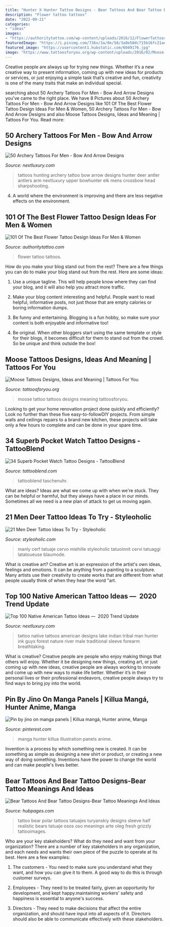 ```yaml
---
title: "Hunter X Hunter Tattoo Designs - Bear Tattoos And Bear Tattoo Designs-bear Tattoo Meanings And Ideas"
description: "Flower tattoo tattoos"
date: "2022-09-21"
categories:
- "ideas"
images:
- "https://authoritytattoo.com/wp-content/uploads/2016/12/FlowerTattoos45.jpg"
featuredImage: "https://i.pinimg.com/736x/3a/0e/58/3a0e58dc715b16fc21ae63e1158a8c19.jpg"
featured_image: "https://usercontent1.hubstatic.com/6049176.jpg"
image: "https://www.tattoosforyou.org/wp-content/uploads/2016/02/Moose-Tattoo.jpg"
---
```



Creative people are always up for trying new things. Whether it’s a new creative way to present information, coming up with new ideas for products or services, or just enjoying a simple task that’s creative and fun, creativity is one of the many traits that make an individual special.

	

		
searching about 50 Archery Tattoos For Men - Bow And Arrow Designs you've came to the right place. We have 8 Pictures about 50 Archery Tattoos For Men - Bow And Arrow Designs like 101 Of The Best Flower Tattoo Design Ideas For Men &amp; Women, 50 Archery Tattoos For Men - Bow And Arrow Designs and also Moose Tattoos Designs, Ideas and Meaning | Tattoos For You. Read more:
		
    
## 50 Archery Tattoos For Men - Bow And Arrow Designs

<img loading=lazy src="http://nextluxury.com/wp-content/uploads/hunting-crossbow-archery-tattoos-for-men-with-deer-antlers-on-upper-arm.jpg" onerror="this.onerror=null;this.src='https://tse4.mm.bing.net/th?id=OIP.mBPcTO-FDNEFIjVKU7JMRgHaHa&amp;pid=15.1';" alt="50 Archery Tattoos For Men - Bow And Arrow Designs">

_Source: nextluxury.com_

>tattoos hunting archery tattoo bow arrow designs hunter deer antler antlers arm nextluxury upper bowhunter elk mens crossbow head sharpshooting. 

	

4. A world where the environment is improving and there are less negative effects on the environment. 

    
## 101 Of The Best Flower Tattoo Design Ideas For Men &amp; Women

<img loading=lazy src="https://authoritytattoo.com/wp-content/uploads/2016/12/FlowerTattoos45.jpg" onerror="this.onerror=null;this.src='https://tse1.mm.bing.net/th?id=OIP.lP2p5cxcjdXWovgDxOfRDgHaIw&amp;pid=15.1';" alt="101 Of The Best Flower Tattoo Design Ideas For Men &amp; Women">

_Source: authoritytattoo.com_

>flower tattoo tattoos. 

	

How do you make your blog stand out from the rest?
There are a few things you can do to make your blog stand out from the rest. Here are some ideas: 
1. Use a unique tagline. This will help people know where they can find your blog, and it will also help you attract more traffic.

2. Make your blog content interesting and helpful. People want to read helpful, informative posts, not just those that are empty calories or boring information dumps.

3. Be funny and entertaining. Blogging is a fun hobby, so make sure your content is both enjoyable and informative too!

4. Be original. When other bloggers start using the same template or style for their blogs, it becomes difficult for them to stand out from the crowd. So be unique and think outside the box!


    
## Moose Tattoos Designs, Ideas And Meaning | Tattoos For You

<img loading=lazy src="https://www.tattoosforyou.org/wp-content/uploads/2016/02/Moose-Tattoo.jpg" onerror="this.onerror=null;this.src='https://tse1.mm.bing.net/th?id=OIP.4iOuSoN4oTLf5E-RcsgahAHaHH&amp;pid=15.1';" alt="Moose Tattoos Designs, Ideas and Meaning | Tattoos For You">

_Source: tattoosforyou.org_

>moose tattoo tattoos designs meaning tattoosforyou. 

	

Looking to get your home renovation project done quickly and efficiently? Look no further than these five easy-to-followDIY projects. From simple walls and ceilings repairs to a brand new kitchen, these projects will take only a few hours to complete and can be done in your spare time.

    
## 34 Superb Pocket Watch Tattoo Designs - TattooBlend

<img loading=lazy src="https://tattooblend.com/wp-content/uploads/2016/04/landscape-pocket-watch-tattoo.jpg" onerror="this.onerror=null;this.src='https://tse2.mm.bing.net/th?id=OIP.2CErcdaF-hp5MZTbtCP7HwHaDt&amp;pid=15.1';" alt="34 Superb Pocket Watch Tattoo Designs - TattooBlend">

_Source: tattooblend.com_

>tattooblend taschenuhr. 

	

What are ideas?
Ideas are what we come up with when we're stuck. They can be helpful or harmful, but they always have a place in our minds. Sometimes all we need is a new plan of attack to get us moving again.

    
## 21 Men Deer Tattoo Ideas To Try - Styleoholic

<img loading=lazy src="https://i.styleoholic.com/2017/07/Deer-and-Red-Indian-tattoo.jpg" onerror="this.onerror=null;this.src='https://tse1.mm.bing.net/th?id=OIP.FmI7S3213pGPCshZ-qXpegHaHa&amp;pid=15.1';" alt="21 Men Deer Tattoo Ideas To Try - Styleoholic">

_Source: styleoholic.com_

>manly cerf tatuaje cervo miehille styleoholic tatuoinnit cervi tatuaggi latatoueuse blaumode. 

	

What is creative art?
Creative art is an expression of the artist's own ideas, feelings and emotions. It can be anything from a painting to a sculpture. Many artists use their creativity to create works that are different from what people usually think of when they hear the word "art.

    
## Top 100 Native American Tattoo Ideas — ️ 2020 Trend Update

<img loading=lazy src="http://nextluxury.com/wp-content/uploads/fabuloous-native-american-man-on-lake-shore-tattoo-male-back.jpg" onerror="this.onerror=null;this.src='https://tse1.mm.bing.net/th?id=OIP.-ebEMjz1BNp504aYnvRRHQAAAA&amp;pid=15.1';" alt="Top 100 Native American Tattoo Ideas — ️ 2020 Trend Update">

_Source: nextluxury.com_

>tattoo native tattoos american designs lake indian tribal man hunter ink guys forest nature river male traditional sleeve forearm breathtaking. 

	

What is creative?
Creative people are people who enjoy making things that others will enjoy. Whether it be designing new things, creating art, or just coming up with new ideas, creative people are always working to innovate and come up with new ways to make life better. Whether it’s in their personal lives or their professional endeavors, creative people always try to find ways to bring joy into the world.

    
## Pin By Jino On Manga Panels | Killua Mangá, Hunter Anime, Manga

<img loading=lazy src="https://i.pinimg.com/736x/3a/0e/58/3a0e58dc715b16fc21ae63e1158a8c19.jpg" onerror="this.onerror=null;this.src='https://tse1.mm.bing.net/th?id=OIP.0i3m__LPuSAaOy4-BxLaNAHaLl&amp;pid=15.1';" alt="Pin by jino on manga panels | Killua mangá, Hunter anime, Manga">

_Source: pinterest.com_

>manga hunter killua illustration panels anime. 

	

Invention is a process by which something new is created. It can be something as simple as designing a new shirt or product, or creating a new way of doing something. Inventions have the power to change the world and can make people's lives better.

    
## Bear Tattoos And Bear Tattoo Designs-Bear Tattoo Meanings And Ideas

<img loading=lazy src="https://usercontent1.hubstatic.com/6049176.jpg" onerror="this.onerror=null;this.src='https://tse4.mm.bing.net/th?id=OIP.q39o-DuFHBll_c1c2mBDGAHaL7&amp;pid=15.1';" alt="Bear Tattoos And Bear Tattoo Designs-Bear Tattoo Meanings And Ideas">

_Source: hubpages.com_

>tattoo bear polar tattoos tatuajes turyanskiy designs sleeve half realistic bears tatuaje osos oso meanings arte oleg fresh grizzly tattooimages. 

	

Who are your key stakeholders? What do they need and want from your organization?
There are a number of key stakeholders in any organization, and each needs and wants their own piece of the puzzle to operate at its best. Here are a few examples:
1. The customers - You need to make sure you understand what they want, and how you can give it to them. A good way to do this is through customer surveys.

2. Employees - They need to be treated fairly, given an opportunity for development, and kept happy.maintaining workers' safety and happiness is essential to anyone's success.

3. Directors - They need to make decisions that affect the entire organization, and should have input into all aspects of it. Directors should also be able to communicate effectively with these stakeholders.

